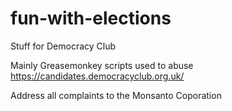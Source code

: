 # fun-with-elections
Stuff for Democracy Club

Mainly Greasemonkey scripts used to abuse https://candidates.democracyclub.org.uk/

Address all complaints to the Monsanto Coporation
